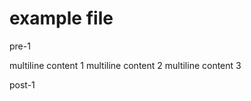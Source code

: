 # example file

pre-1
<!-- mk-inject:start:multi-line -->
multiline content 1
multiline content 2
multiline content 3
<!-- mk-inject:end:multi-line -->
post-1
